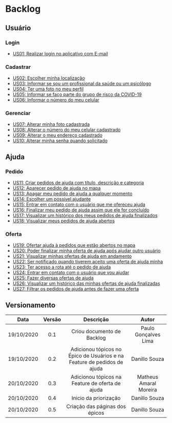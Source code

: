 # Backlog


## Usuário

### Login

- [US01: Realizar login no aplicativo com E-mail](/pages/modeling/backlog/user/user.md)

### Cadastrar   

- [US02: Escolher minha localização](/pages/modeling/backlog/user/user.md)
- [US03: Informar se sou um profissional da saúde ou um psicólogo](/pages/modeling/backlog/user/user.md)
- [US04: Ter uma foto no meu perfil](/pages/modeling/backlog/user/user.md)
- [US05: Informar se faço parte do grupo de risco da COVID-19](/pages/modeling/backlog/user/user.md)
- [US06: Informar o número do meu celular](/pages/modeling/backlog/user/user.md)

### Gerenciar

- [US07: Alterar minha foto cadastrada](/pages/modeling/backlog/user/user.md)
- [US08: Alterar o número do meu celular cadastrado](/pages/modeling/backlog/user/user.md)
- [US09: Alterar o meu endereço cadastrado](/pages/modeling/backlog/user/user.md)
- [US10: Alterar minha senha quando solicitado](/pages/modeling/backlog/user/user.md)

## Ajuda

### Pedido

- [US11: Criar pedidos de ajuda com título, descrição e categoria](/pages/modeling/backlog/help/help.md)
- [US12: Aparecer pedido de ajuda no mapa](/pages/modeling/backlog/help/help.md)
- [US13: Apagar meu pedido de ajuda a qualquer momento](/pages/modeling/backlog/help/help.md)
- [US14: Escolher um possível ajudante](/pages/modeling/backlog/help/help.md)
- [US15: Entrar em contato com o usuário que me ofereceu ajuda](/pages/modeling/backlog/help/help.md)
- [US16: Finalizar meu pedido de ajuda assim que ele for concluído](/pages/modeling/backlog/help/help.md)
- [US17: Visualizar um histórico dos meus pedidos de ajuda finalizados](/pages/modeling/backlog/help/help.md)
- [US18: Visualizar meus pedidos de ajuda abertos](/pages/modeling/backlog/help/help.md)

### Oferta

- [US19: Ofertar ajuda à pedidos que estão abertos no mapa](/pages/modeling/backlog/help/help.md)
- [US20: Poder finalizar minha oferta de ajuda após ajudar outro usuário](/pages/modeling/backlog/help/help.md)
- [US21: Visualizar minhas ofertas de ajuda em andamento](/pages/modeling/backlog/help/help.md)
- [US22: Ser notificado quando tiverem aceito uma oferta de ajuda minha](/pages/modeling/backlog/help/help.md)
- [US23: Ter acesso a rota até o pedido de ajuda](/pages/modeling/backlog/help/help.md)
- [US24: Entrar em contato com o usuário que vou ajudar](/pages/modeling/backlog/help/help.md)
- [US25: Fazer diversas ofertas de ajuda](/pages/modeling/backlog/help/help.md)
- [US26: Visualizar um histórico das minhas ofertas de ajuda finalizadas](/pages/modeling/backlog/help/help.md)
- [US27: Filtrar os pedidos de ajuda antes de fazer uma oferta](/pages/modeling/backlog/help/help.md)


## Versionamento

|Data|Versão|Descrição|Autor|
|:-:|:-:|:-:|:-:|
|19/10/2020|0.1|Criou documento de Backlog|Paulo Gonçalves Lima|
|19/10/2020|0.2|Adicionou tópicos no Épico de Usuários e na Feature de pedidos de ajuda|Danillo Souza|
|20/10/2020|0.3|Adicionou tópicos na Feature de oferta de ajuda|Matheus Amaral Moreira|
|20/10/2020|0.4|Inicio da priorização|Danillo Souza|
|20/10/2020|0.5|Criação das páginas dos épicos|Danillo Souza|


